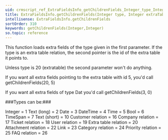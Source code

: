 ```yaml
---
uid: crmscript_ref_ExtraFieldsInfo_getChildrenFields_Integer_type_Integer_extraTableTarget
title: ExtraFieldsInfo.getChildrenFields(Integer type, Integer extraTableTarget)
intellisense: ExtraFieldsInfo.getChildrenFields
sortOrder: 310
keywords: getChildrenFields(Integer,Integer)
so.topic: reference
---
```


This function loads extra fields of the type given in the first parameter. If the type is an extra table relation, the second pointer is the id of the extra table it points to.

Unless type is 20 (extratable) the second parameter won't do anything.

If you want all extra fields pointing to the extra table with id 5, you'd call getChildrenFields(20, 5)

If you want all extra fields of type Dat you'd call getChildrenFields(3, 0)




###Types can be:###

Integer                   =  1
Text (long)              =  2
Date                       =  3
DateTime                =  4
Time                       =  5
Bool                        =  6
TimeSpan                =  7
Text (short)              = 10
Customer relation     = 16
Company relation     = 17
Ticket relation          = 18
User relation            = 19
Extra table relation   = 20
Attachment relation  = 22
Link                        = 23
Category relation     = 24
Priority relation        = 25
FAQ relation             = 26


